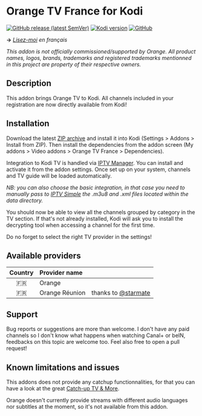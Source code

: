# Orange TV France for Kodi
[![GitHub release (latest SemVer)](https://img.shields.io/github/v/release/BreizhReloaded/plugin.video.orange.fr)](https://github.com/BreizhReloaded/plugin.video.orange.fr/releases)
[![Kodi version](https://img.shields.io/badge/kodi%20version-v19-blue)](https://kodi.tv/)
[![GitHub](https://img.shields.io/github/license/BreizhReloaded/plugin.video.orange.fr)](https://github.com/BreizhReloaded/plugin.video.orange.fr/blob/master/LICENSE)

__→__ _[Lisez-moi]() en français_

_This addon is not officially commissioned/supported by Orange. All product names, logos, brands, trademarks and registered trademarks mentionned in this project are property of their respective owners._

## Description
This addon brings Orange TV to Kodi. All channels included in your registration are now directly available from Kodi!

## Installation
Download the latest [ZIP archive](https://github.com/BreizhReloaded/plugin.video.orange.fr/archive/master.zip) and install it into Kodi (Settings > Addons > Install from ZIP). Then install the dependencies from the addon screen (My addons > Video addons > Orange TV France > Dependencies).

Integration to Kodi TV is handled via [IPTV Manager](https://github.com/add-ons/service.iptv.manager). You can install and activate it from the addon settings. Once set up on your system, channels and TV guide will be loaded automatically.

_NB: you can also choose the basic integration, in that case you need to manually pass to [IPTV Simple](https://github.com/kodi-pvr/pvr.iptvsimple) the .m3u8 and .xml files located within the data directory._

You should now be able to view all the channels grouped by category in the TV section. If that's not already installed, Kodi will ask you to install the decrypting tool when accessing a channel for the first time.

Do no forget to select the right TV provider in the settings!

## Available providers
| Country   | Provider name     |  |
|:---------:|:------------------|:-|
| 🇫🇷        | Orange            |  |
| 🇫🇷        | Orange Réunion    | thanks to [@starmate](https://github.com/starmate) |

## Support
Bug reports or suggestions are more than welcome. I don't have any paid channels so I don't know what happens when watching Canal+ or beIN, feedbacks on this topic are welcome too. Feel also free to open a pull request!

## Known limitations and issues
This addons does not provide any catchup functionnalities, for that you can have a look at the great [Catch-up TV & More](https://github.com/Catch-up-TV-and-More/plugin.video.catchuptvandmore/).

Orange doesn't currently provide streams with different audio languages nor subtitles at the moment, so it's not available from this addon.
